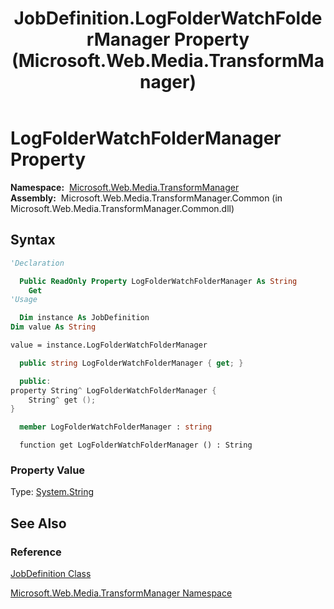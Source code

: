﻿---
title: JobDefinition.LogFolderWatchFolderManager Property (Microsoft.Web.Media.TransformManager)
TOCTitle: LogFolderWatchFolderManager Property
ms:assetid: P:Microsoft.Web.Media.TransformManager.JobDefinition.LogFolderWatchFolderManager
ms:mtpsurl: https://msdn.microsoft.com/en-us/library/microsoft.web.media.transformmanager.jobdefinition.logfolderwatchfoldermanager(v=VS.90)
ms:contentKeyID: 36868650
ms.date: 06/14/2012
mtps_version: v=VS.90
f1_keywords:
- Microsoft.Web.Media.TransformManager.JobDefinition.get_LogFolderWatchFolderManager
- Microsoft.Web.Media.TransformManager.JobDefinition.LogFolderWatchFolderManager
dev_langs:
- csharp
- jscript
- vb
- FSharp
- cpp
api_location:
- Microsoft.Web.Media.TransformManager.Common.dll
api_name:
- Microsoft.Web.Media.TransformManager.JobDefinition.get_LogFolderWatchFolderManager
- Microsoft.Web.Media.TransformManager.JobDefinition.LogFolderWatchFolderManager
api_type:
- Managed
topic_type:
- apiref
- kbSyntax
product_family_name: VS
ROBOTS: INDEX,FOLLOW
---

# LogFolderWatchFolderManager Property

**Namespace:**  [Microsoft.Web.Media.TransformManager](microsoft-web-media-transformmanager-namespace.md)  
**Assembly:**  Microsoft.Web.Media.TransformManager.Common (in Microsoft.Web.Media.TransformManager.Common.dll)

## Syntax

```vb
'Declaration

  Public ReadOnly Property LogFolderWatchFolderManager As String
    Get
'Usage

  Dim instance As JobDefinition
Dim value As String

value = instance.LogFolderWatchFolderManager
```

```csharp
  public string LogFolderWatchFolderManager { get; }
```

```cpp
  public:
property String^ LogFolderWatchFolderManager {
    String^ get ();
}
```

``` fsharp
  member LogFolderWatchFolderManager : string
```

```jscript
  function get LogFolderWatchFolderManager () : String
```

### Property Value

Type: [System.String](https://msdn.microsoft.com/library/s1wwdcbf)  

## See Also

### Reference

[JobDefinition Class](jobdefinition-class-microsoft-web-media-transformmanager.md)

[Microsoft.Web.Media.TransformManager Namespace](microsoft-web-media-transformmanager-namespace.md)

